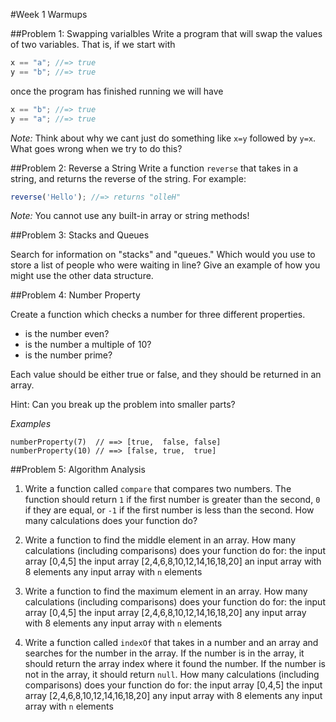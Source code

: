 #Week 1 Warmups

##Problem 1: Swapping varialbles
Write a program that will swap the values of two variables. That is, if we start with
```js
x == "a"; //=> true
y == "b"; //=> true
```
once the program has finished running we will have
```js
x == "b"; //=> true
y == "a"; //=> true
```
*Note:* Think about why we cant just do something like `x=y` followed by `y=x`. What goes wrong when we try to do this?

##Problem 2: Reverse a String
Write a function `reverse` that takes in a string, and returns the reverse of the string. For example:
```js
reverse('Hello'); //=> returns "olleH"
```
*Note:* You cannot use any built-in array or string methods!

##Problem 3: Stacks and Queues

Search for information on "stacks" and "queues." Which would you use to store a list of people who were waiting in line?  Give an example of how you might use the other data structure.

##Problem 4: Number Property

Create a function which checks a number for three different properties.

* is the number even?
* is the number a multiple of 10?
* is the number prime?

Each value should be either true or false, and they should be returned in an array. 

Hint: Can you break up the problem into smaller parts?

*Examples*
```
numberProperty(7)  // ==> [true,  false, false] 
numberProperty(10) // ==> [false, true,  true]
```

##Problem 5: Algorithm Analysis

1. Write a function called `compare` that compares two numbers. The function should return `1` if the first number is greater than the second, `0` if they are equal, or `-1` if the first number is less than the second. How many calculations does your function do?

1. Write a function to find the middle element in an array.  How many calculations (including comparisons) does your function do for:
    the input array [0,4,5]
    the input array [2,4,6,8,10,12,14,16,18,20]
    an input array with 8 elements
    any input array with `n` elements
    
1. Write a function to find the maximum element in an array. How many calculations (including comparisons) does your function do for:
    the input array [0,4,5]
    the input array [2,4,6,8,10,12,14,16,18,20]
    any input array with 8 elements
    any input array with `n` elements

1. Write a function called `indexOf` that takes in a number and an array and searches for the number in the array. If the number is in the array, it should return the array index where it found the number. If the number is not in the array, it should return `null`.  How many calculations (including comparisons) does your function do for:
    the input array [0,4,5]
    the input array [2,4,6,8,10,12,14,16,18,20]
    any input array with 8 elements
    any input array with `n` elements

